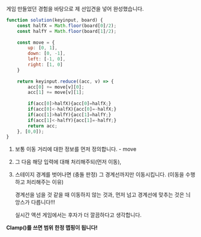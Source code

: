 게임 만들었던 경험을 바탕으로 제 선입견을 넣어 완성했습니다.

```js
function solution(keyinput, board) {
    const halfX = Math.floor(board[0]/2);
    const halfY = Math.floor(board[1]/2);
    
    const move = {
        up: [0, 1],
        down: [0, -1],
        left: [-1, 0],
        right: [1, 0]
    }
    
    return keyinput.reduce((acc, v) => {
        acc[0] += move[v][0];
        acc[1] += move[v][1];
        
        if(acc[0]>halfX){acc[0]=halfX;}
        if(acc[0]<-halfX){acc[0]=-halfX;}
        if(acc[1]>halfY){acc[1]=halfY;}
        if(acc[1]<-halfY){acc[1]=-halfY;}
        return acc;
    }, [0,0]);
}
```

1) 보통 이동 거리에 대한 정보를 먼저 정의합니다. - move
   
2) 그 다음 해당 입력에 대해 처리해주되(먼저 이동),
   
3) 스테이지 경계를 벗어나면 (충돌 판정) 그 경계선까지만 이동시킵니다.
   (이동을 수행하고 처리해주는 이유)
   
   경계선을 넘을 것 같을 때 이동하지 않는 것과,
   먼저 넘고 경계선에 맞추는 것은 늬앙스가 다릅니다!!!
   
   실시간 액션 게임에서는 후자가 더 깔끔하다고 생각합니다.


**Clamp()를 쓰면 범위 한정 맵핑이 됩니다!**